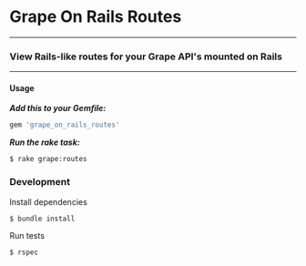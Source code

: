 # Grape On Rails Routes

----------

### **View Rails-like routes for your Grape API's mounted on Rails**

----------

#### **Usage**

***Add this to your Gemfile:***

```ruby
gem 'grape_on_rails_routes'
```

***Run the rake task:***

    $ rake grape:routes

### Development

Install dependencies

    $ bundle install

Run tests

    $ rspec
